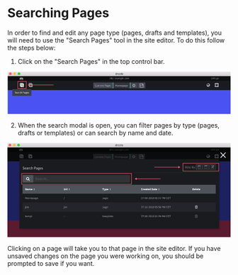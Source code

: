 # Searching Pages

In order to find and edit any page type (pages, drafts and templates), you will need to use the "Search Pages" tool in the site editor. To do this follow the steps below:

1) Click on the "Search Pages" in the top control bar.

![Search pages step 1](./search-pages-s1.png)

2) When the search modal is open, you can filter pages by type (pages, drafts or templates) or can search by name and date.

![Search pages step 2](./search-pages-s2.png)

Clicking on a page will take you to that page in the site editor. If you have unsaved changes on the page you were working on, you should be prompted to save if you want.
